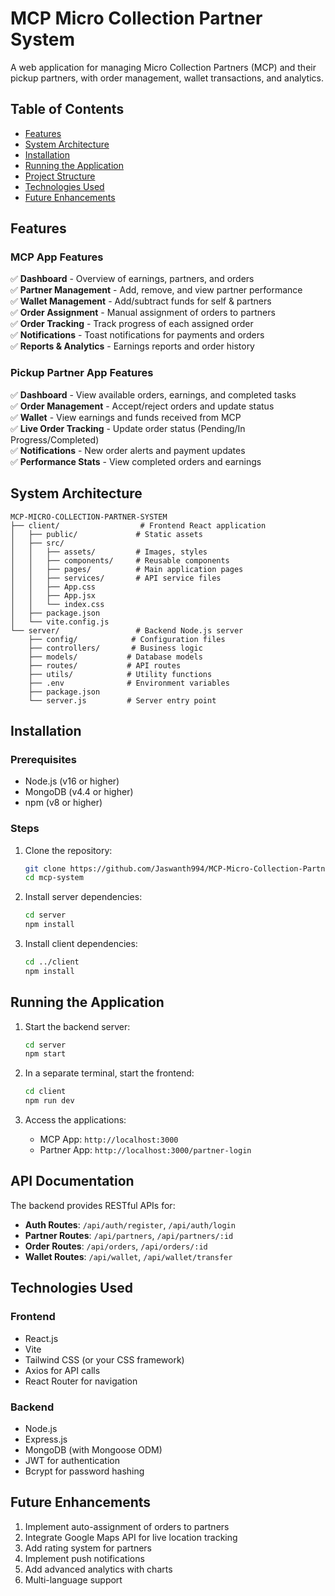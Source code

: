 


# MCP Micro Collection Partner System


A web application for managing Micro Collection Partners (MCP) and their pickup partners, with order management, wallet transactions, and analytics.

## Table of Contents
- [Features](#features)
- [System Architecture](#system-architecture)
- [Installation](#installation)
- [Running the Application](#running-the-application)
- [Project Structure](#project-structure)
- [Technologies Used](#technologies-used)
- [Future Enhancements](#future-enhancements)

## Features

### MCP App Features
✅ **Dashboard** - Overview of earnings, partners, and orders  
✅ **Partner Management** - Add, remove, and view partner performance  
✅ **Wallet Management** - Add/subtract funds for self & partners  
✅ **Order Assignment** - Manual assignment of orders to partners  
✅ **Order Tracking** - Track progress of each assigned order  
✅ **Notifications** - Toast notifications for payments and orders  
✅ **Reports & Analytics** - Earnings reports and order history  

### Pickup Partner App Features
✅ **Dashboard** - View available orders, earnings, and completed tasks  
✅ **Order Management** - Accept/reject orders and update status  
✅ **Wallet** - View earnings and funds received from MCP  
✅ **Live Order Tracking** - Update order status (Pending/In Progress/Completed)  
✅ **Notifications** - New order alerts and payment updates  
✅ **Performance Stats** - View completed orders and earnings  

## System Architecture

```
MCP-MICRO-COLLECTION-PARTNER-SYSTEM
├── client/                  # Frontend React application
│   ├── public/             # Static assets
│   ├── src/
│   │   ├── assets/         # Images, styles
│   │   ├── components/     # Reusable components
│   │   ├── pages/          # Main application pages
│   │   ├── services/       # API service files
│   │   ├── App.css
│   │   ├── App.jsx
│   │   └── index.css
│   ├── package.json
│   └── vite.config.js
└── server/                 # Backend Node.js server
    ├── config/            # Configuration files
    ├── controllers/       # Business logic
    ├── models/           # Database models
    ├── routes/           # API routes
    ├── utils/            # Utility functions
    ├── .env              # Environment variables
    ├── package.json
    └── server.js         # Server entry point
```

## Installation

### Prerequisites
- Node.js (v16 or higher)
- MongoDB (v4.4 or higher)
- npm (v8 or higher)

### Steps
1. Clone the repository:
   ```bash
   git clone https://github.com/Jaswanth994/MCP-Micro-Collection-Partner-System.git
   cd mcp-system
   ```

2. Install server dependencies:
   ```bash
   cd server
   npm install
   ```

3. Install client dependencies:
   ```bash
   cd ../client
   npm install
   ```

## Running the Application

1. Start the backend server:
   ```bash
   cd server
   npm start
   ```

2. In a separate terminal, start the frontend:
   ```bash
   cd client
   npm run dev
   ```

3. Access the applications:
   - MCP App: `http://localhost:3000`
   - Partner App: `http://localhost:3000/partner-login`

## API Documentation

The backend provides RESTful APIs for:

- **Auth Routes**: `/api/auth/register`, `/api/auth/login`
- **Partner Routes**: `/api/partners`, `/api/partners/:id`
- **Order Routes**: `/api/orders`, `/api/orders/:id`
- **Wallet Routes**: `/api/wallet`, `/api/wallet/transfer`

## Technologies Used

### Frontend
- React.js
- Vite
- Tailwind CSS (or your CSS framework)
- Axios for API calls
- React Router for navigation

### Backend
- Node.js
- Express.js
- MongoDB (with Mongoose ODM)
- JWT for authentication
- Bcrypt for password hashing

## Future Enhancements

1. Implement auto-assignment of orders to partners
2. Integrate Google Maps API for live location tracking
3. Add rating system for partners
4. Implement push notifications
5. Add advanced analytics with charts
6. Multi-language support
